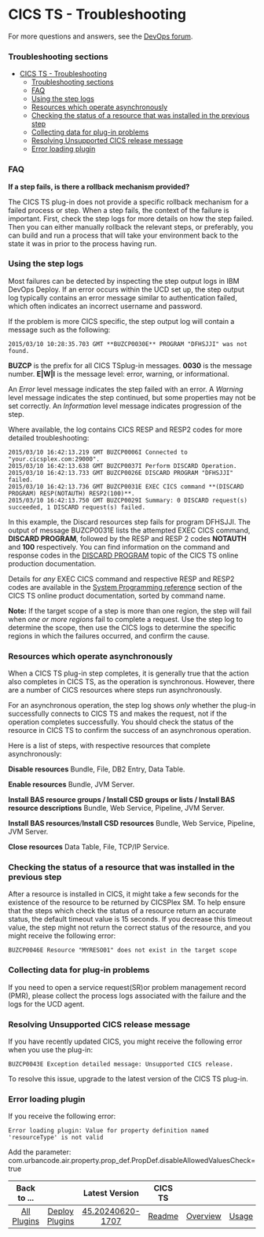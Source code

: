 # CICS TS - Troubleshooting


For more questions and answers, see the [DevOps forum](https://community.ibm.com/community/user/integration/communities/community-home?communitykey=9adfe6b6-2e23-4895-8b27-38b93b5e152c&tab=groupdetails "DevOps forum").

### Troubleshooting sections

- [CICS TS - Troubleshooting](#cics-ts---troubleshooting)
    - [Troubleshooting sections](#troubleshooting-sections)
    - [FAQ](#faq)
    - [Using the step logs](#using-the-step-logs)
    - [Resources which operate asynchronously](#resources-which-operate-asynchronously)
    - [Checking the status of a resource that was installed in the previous step](#checking-the-status-of-a-resource-that-was-installed-in-the-previous-step)
    - [Collecting data for plug-in problems](#collecting-data-for-plug-in-problems)
    - [Resolving Unsupported CICS release message](#resolving-unsupported-cics-release-message)
    - [Error loading plugin](#error-loading-plugin)

### FAQ

**If a step fails, is there a rollback mechanism provided?**

The CICS TS plug-in does not provide a specific rollback mechanism for a failed process or step. When a step fails, the context of the failure is important. First, check the step logs for more details on how the step failed. Then you can either manually rollback the relevant steps, or preferably, you can build and run a process that will take your environment back to the state it was in prior to the process having run.

### Using the step logs

Most failures can be detected by inspecting the step output logs in IBM DevOps Deploy. If an error occurs within the UCD set up, the step output log typically contains an error message similar to authentication failed, which often indicates an incorrect username and password.

If the problem is more CICS specific, the step output log will contain a message such as the following:


```
2015/03/10 10:28:35.703 GMT **BUZCP0030E** PROGRAM "DFHSJJI" was not found.

```

**BUZCP** is the prefix for all CICS TSplug-in messages. **0030** is the message number. **E|W|I** is the message level: error, warning, or informational.

An *Error* level message indicates the step failed with an error. A *Warning* level message indicates the step continued, but some properties may not be set correctly. An *Information* level message indicates progression of the step.

Where available, the log contains CICS RESP and RESP2 codes for more detailed troubleshooting:


```
2015/03/10 16:42:13.219 GMT BUZCP0006I Connected to "your.cicsplex.com:29000".
2015/03/10 16:42:13.638 GMT BUZCP0037I Perform DISCARD Operation.
2015/03/10 16:42:13.733 GMT BUZCP0026E DISCARD PROGRAM "DFHSJJI" failed.
2015/03/10 16:42:13.736 GMT BUZCP0031E EXEC CICS command **(DISCARD PROGRAM) RESP(NOTAUTH) RESP2(100)**.
2015/03/10 16:42:13.750 GMT BUZCP0029I Summary: 0 DISCARD request(s) succeeded, 1 DISCARD request(s) failed.

```

In this example, the Discard resources step fails for program DFHSJJI. The output of message BUZCP0031E lists the attempted EXEC CICS command, **DISCARD PROGRAM**, followed by the RESP and RESP 2 codes **NOTAUTH** and **100** respectively. You can find information on the command and response codes in the [DISCARD PROGRAM](https://www.ibm.com/docs/en/cics-ts/6.x?topic=commands-discard-program) topic of the CICS TS online production documentation.

Details for *any* EXEC CICS command and respective RESP and RESP2 codes are available in the [System Programming reference](https://www.ibm.com/docs/en/cics-ts/6.x?topic=system-programming-reference) section of the CICS TS online product documentation, sorted by command name.

**Note:** If the target scope of a step is more than one region, the step will fail when *one or more regions* fail to complete a request. Use the step log to determine the scope, then use the CICS logs to determine the specific regions in which the failures occurred, and confirm the cause.

### Resources which operate asynchronously

When a CICS TS plug-in step completes, it is generally true that the action also completes in CICS TS, as the operation is synchronous. However, there are a number of CICS resources where steps run asynchronously.

For an asynchronous operation, the step log shows *only* whether the plug-in successfully connects to CICS TS and makes the request, not if the operation completes successfully. You should check the status of the resource in CICS TS to confirm the success of an asynchronous operation.

Here is a list of steps, with respective resources that complete asynchronously:

**Disable resources** Bundle, File, DB2 Entry, Data Table.

**Enable resources** Bundle, JVM Server.

**Install BAS resource groups / Install CSD groups or lists / Install BAS resource descriptions** Bundle, Web Service, Pipeline, JVM Server.

**Install BAS resources**/**Install CSD resources** Bundle, Web Service, Pipeline, JVM Server.

**Close resources** Data Table, File, TCP/IP Service.

### Checking the status of a resource that was installed in the previous step

After a resource is installed in CICS, it might take a few seconds for the existence of the resource to be returned by CICSPlex SM. To help ensure that the steps which check the status of a resource return an accurate status, the default timeout value is 15 seconds. If you decrease this timeout value, the step might not return the correct status of the resource, and you might receive the following error:

`BUZCP0046E Resource "MYRESO01" does not exist in the target scope`

### Collecting data for plug-in problems

If you need to open a service request(SR)or problem management record (PMR), please collect the process logs associated with the failure and the logs for the UCD agent.

### Resolving Unsupported CICS release message

If you have recently updated CICS, you might receive the following error when you use the plug-in:

`BUZCP0043E Exception detailed message: Unsupported CICS release.`

To resolve this issue, upgrade to the latest version of the CICS TS plug-in.

### Error loading plugin

If you receive the following error:

`Error loading plugin: Value for property definition named 'resourceType' is not valid`

Add the parameter: com.urbancode.air.property.prop\_def.PropDef.disableAllowedValuesCheck=true


|          Back to ...          |                                |                                                      Latest Version                                                       |       CICS TS       ||||||
|:-----------------------------:|:------------------------------:|:-------------------------------------------------------------------------------------------------------------------------:|:-------------------:| :---: | :---: | :---: | :---: | :---: |
| [All Plugins](../../index.md) | [Deploy Plugins](../README.md) | [45.20240620-1707](https://raw.githubusercontent.com/UrbanCode/IBM-UCD-PLUGINS/main/files/CICS/cics-45.20240620-1707.zip) | [Readme](README.md) |[Overview](overview.md)|[Usage](usage.md)|[Component Templates](component_templates.md)|[Steps](steps.md)|[Downloads](downloads.md)|
